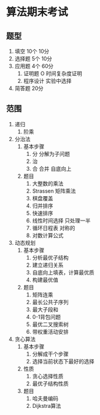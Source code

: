 # 算法期末考试

## 题型

1. 填空 10个 10分
2. 选择题 5个 10分
3. 应用题 4个 60分
   1. 证明题 O 时间复杂度证明
   2. 程序设计 实验中选择
4. 简答题 20分

## 范围

1. 递归
   1. 阶乘
2. 分治法
   1. 基本步骤
      1. 分 分解为子问题
      2. 治
      3. 合 合并 自底向上
   2. 题目
      1. 大整数的乘法
      2. Strassen 矩阵乘法
      3. 棋盘覆盖
      4. 归并排序
      5. 快速排序
      6. 线性时间选择 只处理一半
      7. 循环日程表 对称的
      8. 对数计算公式
3. 动态规划
   1. 基本步骤
      1. 分析最优子结构
      2. 建立递归关系
      3. 自底向上填表，计算最优质
      4. 构建最优值
   2. 题目
      1. 矩阵连乘
      2. 最长公共子序列
      3. 最大子段和
      4. 0-1背包问题
      5. 最优二叉搜索树
      6. 带权重活动安排
4. 贪心算法
   1. 基本步骤
      1. 分解成干个步骤
      2. 选择当前状态下最好的选择
   2. 性质
      1. 贪心选择性质
      2. 最优子结构性质
   3. 题目
      1. 哈夫曼编码
      2. Dijkstra算法
